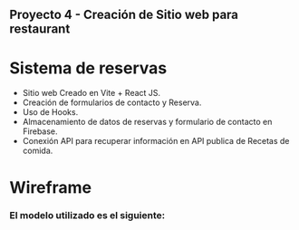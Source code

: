 ## Proyecto 4 - Creación de Sitio web para restaurant

# Sistema de reservas

- Sitio web Creado en Vite + React JS.
- Creación de formularios de contacto y Reserva.
- Uso de Hooks.
- Almacenamiento de datos de reservas y formulario de contacto en Firebase.
- Conexión API para recuperar información en API publica de Recetas de comida.

# Wireframe

### El modelo utilizado es el siguiente:

<!-- ![Wireframes inicial](./assets/img/wireframe.png) -->

